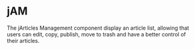 # jAM

The jArticles Management component display an article list, allowing that users can edit, copy, publish, move to trash and have a better control of their articles. 
